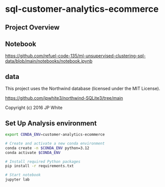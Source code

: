 # sql-customer-analytics-ecommerce

## Project Overview

## Notebook

https://github.com/refuel-code-135/ml-unsupervised-clustering-sql-data/blob/main/notebooks/notebook.ipynb

## data

This project uses the Northwind database (licensed under the MIT License).

https://github.com/jpwhite3/northwind-SQLite3/tree/main

Copyright (c) 2016 JP White


## Set Up Analysis environment

```bash
export CONDA_ENV=customer-analytics-ecommerce

# Create and activate a new conda environment
conda create -n $CONDA_ENV python=3.12
conda activate $CONDA_ENV

# Install required Python packages
pip install -r requirements.txt

# Start notebook
jupyter lab
```

